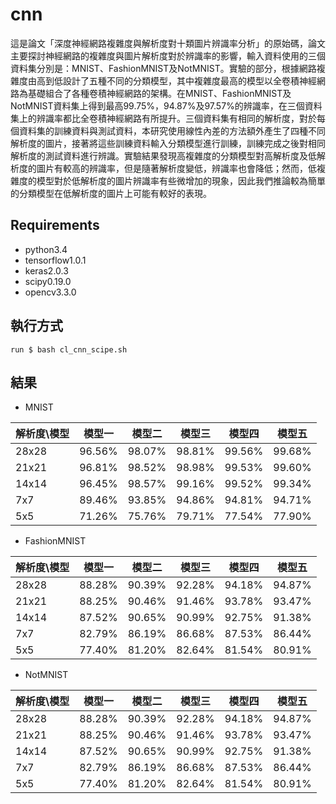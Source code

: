 # cnn
這是論文「深度神經網路複雜度與解析度對十類圖片辨識率分析」的原始碼，論文主要探討神經網路的複雜度與圖片解析度對於辨識率的影響，輸入資料使用的三個資料集分別是：MNIST、FashionMNIST及NotMNIST。實驗的部分，根據網路複雜度由高到低設計了五種不同的分類模型，其中複雜度最高的模型以全卷積神經網路為基礎組合了各種卷積神經網路的架構。在MNIST、FashionMNIST及NotMNIST資料集上得到最高99.75%，94.87%及97.57%的辨識率，在三個資料集上的辨識率都比全卷積神經網路有所提升。三個資料集有相同的解析度，對於每個資料集的訓練資料與測試資料，本研究使用線性內差的方法額外產生了四種不同解析度的圖片，接著將這些訓練資料輸入分類模型進行訓練，訓練完成之後對相同解析度的測試資料進行辨識。實驗結果發現高複雜度的分類模型對高解析度及低解析度的圖片有較高的辨識率，但是隨著解析度變低，辨識率也會降低；然而，低複雜度的模型對於低解析度的圖片辨識率有些微增加的現象，因此我們推論較為簡單的分類模型在低解析度的圖片上可能有較好的表現。
## Requirements
- python3.4
- tensorflow1.0.1
- keras2.0.3
- scipy0.19.0
- opencv3.3.0
## 執行方式
```
run $ bash cl_cnn_scipe.sh
```
## 結果
- MNIST

| 解析度\模型 | 模型一 | 模型二 | 模型三 | 模型四 | 模型五 | 
| ------ | ------ | ------ | ------ | ------ | ------ |
| 28x28  | 96.56% | 98.07% | 98.81% | 99.56% | 99.68% |
| 21x21  | 96.81% | 98.52% | 98.98% | 99.53% | 99.60% |
| 14x14  | 96.45% | 98.57% | 99.16% | 99.52% | 99.34% |
| 7x7    | 89.46% | 93.85% | 94.86% | 94.81% | 94.71% |
| 5x5    | 71.26% | 75.76% | 79.71% | 77.54% | 77.90% |

- FashionMNIST

| 解析度\模型 | 模型一 | 模型二 | 模型三 | 模型四 | 模型五 | 
| ------ | ------ | ------ | ------ | ------ | ------ |
| 28x28  | 88.28% | 90.39% | 92.28% | 94.18% | 94.87% |
| 21x21  | 88.25% | 90.46% | 91.46% | 93.78% | 93.47% |
| 14x14  | 87.52% | 90.65% | 90.99% | 92.75% | 91.38% |
| 7x7    | 82.79% | 86.19% | 86.68% | 87.53% | 86.44% |
| 5x5    | 77.40% | 81.20% | 82.64% | 81.54% | 80.91% |

- NotMNIST

| 解析度\模型 | 模型一 | 模型二 | 模型三 | 模型四 | 模型五 | 
| ------ | ------ | ------ | ------ | ------ | ------ |
| 28x28  | 88.28% | 90.39% | 92.28% | 94.18% | 94.87% |
| 21x21  | 88.25% | 90.46% | 91.46% | 93.78% | 93.47% |
| 14x14  | 87.52% | 90.65% | 90.99% | 92.75% | 91.38% |
| 7x7    | 82.79% | 86.19% | 86.68% | 87.53% | 86.44% |
| 5x5    | 77.40% | 81.20% | 82.64% | 81.54% | 80.91% |
